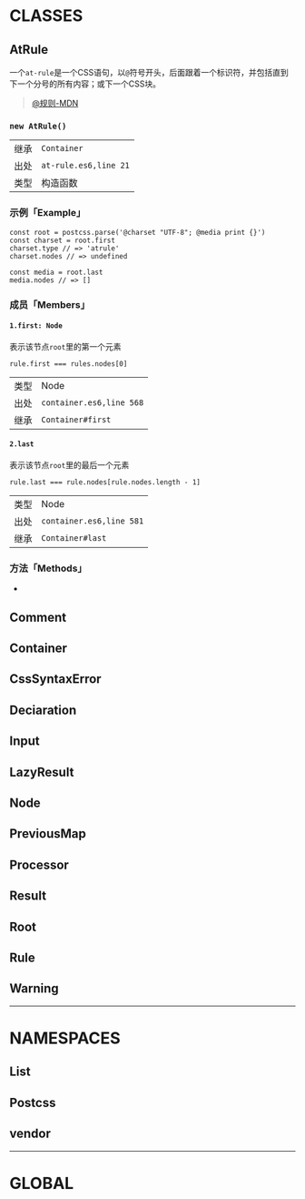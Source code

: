# CLASSES
## AtRule
一个`at-rule`是一个CSS语句，以`@`符号开头，后面跟着一个标识符，并包括直到下一个分号的所有内容；或下一个CSS块。
> [@规则-MDN](https://developer.mozilla.org/zh-CN/docs/Web/CSS/At-rule)
### `new AtRule()`
|||
| - | - |
|继承|`Container`|
|出处|`at-rule.es6,line 21`|
|类型|构造函数|
### 示例「Example」
```
const root = postcss.parse('@charset "UTF-8"; @media print {}')
const charset = root.first
charset.type // => 'atrule'
charset.nodes // => undefined

const media = root.last
media.nodes // => []
```
### 成员「Members」
#### `1.first: Node`
表示该节点`root`里的第一个元素
```
rule.first === rules.nodes[0]
```
|||
| - | - |
|类型|Node|
|出处|`container.es6,line 568`|
|继承|`Container#first`|
#### `2.last`
表示该节点`root`里的最后一个元素
```
rule.last === rule.nodes[rule.nodes.length - 1]
```
|||
| - | - |
|类型|Node|
|出处|`container.es6,line 581`|
|继承|`Container#last`|
### 方法「Methods」
- 

### 
## Comment
## Container
## CssSyntaxError
## Deciaration
## Input
## LazyResult
## Node
## PreviousMap
## Processor
## Result
## Root
## Rule
## Warning
---
# NAMESPACES
## List
## Postcss
## vendor
---
# GLOBAL